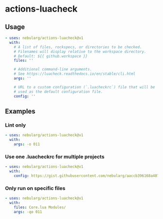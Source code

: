# actions-luacheck

## Usage

```yaml
- uses: nebularg/actions-luacheck@v1
  with:
    # A list of files, rockspecs, or directories to be checked.
    # Filenames will display relative to the workspace directory.
    # Default: ${{ github.workspace }}
    files: ''

    # Additional command-line arguments.
    # See https://luacheck.readthedocs.io/en/stable/cli.html
    args: ''

    # URL to a custom configuration (`.luacheckrc`) file that will be
    # used as the default configuration file.
    config: ''
```

## Examples

### Lint only

```yaml
- uses: nebularg/actions-luacheck@v1
  with:
    args: -o 011
```

### Use one .luacheckrc for multiple projects

```yaml
- uses: nebularg/actions-luacheck@v1
  with:
    config: https://gist.githubusercontent.com/nebularg/aaccb396168a4076a7a0b7dbcbe6fb42/raw/36a15bd6b375351321711bb21095091ab90087b9/.luacheckrc
```

### Only run on specific files

```yaml
- uses: nebularg/actions-luacheck@v1
  with:
    files: Core.lua Modules/
    args: -qo 011
```
